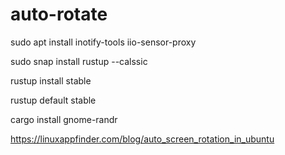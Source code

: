 # auto-rotate

sudo apt install inotify-tools iio-sensor-proxy

sudo snap install rustup --calssic

rustup install stable

rustup default stable

cargo install gnome-randr

https://linuxappfinder.com/blog/auto_screen_rotation_in_ubuntu
